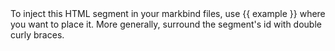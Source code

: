 <variable eventName="example">
To inject this HTML segment in your markbind files, use {{ example }} where you want to place it.
More generally, surround the segment's id with double curly braces.
</variable>
